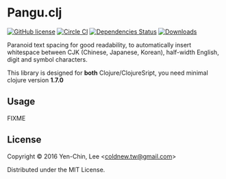 # Pangu.clj
[![GitHub license](https://img.shields.io/badge/license-MIT-blue.svg)](https://raw.githubusercontent.com/coldnew/pangu.clj/master/LICENSE)
[![Circle CI](https://circleci.com/gh/coldnew/pangu.clj.svg?style=svg)](https://circleci.com/gh/coldnew/pangu.clj)
[![Dependencies Status](https://jarkeeper.com/coldnew/pangu.clj/status.svg)](https://jarkeeper.com/coldnew/pangu.clj)
[![Downloads](https://jarkeeper.com/coldnew/pangu.clj/downloads.svg)](https://jarkeeper.com/coldnew/pangu.clj)

Paranoid text spacing for good readability, to automatically insert whitespace between CJK (Chinese, Japanese, Korean), half-width English, digit and symbol characters.

This library is designed for **both** Clojure/ClojureSript, you need minimal clojure version **1.7.0**

## Usage

FIXME

## License

Copyright © 2016 Yen-Chin, Lee <<coldnew.tw@gmail.com>>

Distributed under the MIT License.
